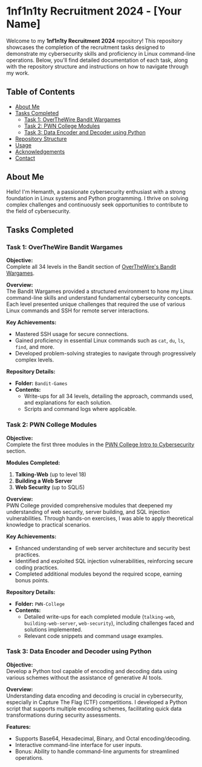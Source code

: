 # 1nf1n1ty Recruitment 2024 - [Your Name]

Welcome to my **1nf1n1ty Recruitment 2024** repository! This repository showcases the completion of the recruitment tasks designed to demonstrate my cybersecurity skills and proficiency in Linux command-line operations. Below, you'll find detailed documentation of each task, along with the repository structure and instructions on how to navigate through my work.

## Table of Contents

- [About Me](#about-me)
- [Tasks Completed](#tasks-completed)
  - [Task 1: OverTheWire Bandit Wargames](#task-1-overthewire-bandit-wargames)
  - [Task 2: PWN College Modules](#task-2-pwn-college-modules)
  - [Task 3: Data Encoder and Decoder using Python](#task-3-data-encoder-and-decoder-using-python)
- [Repository Structure](#repository-structure)
- [Usage](#usage)
- [Acknowledgements](#acknowledgements)
- [Contact](#contact)

## About Me

Hello! I'm Hemanth, a passionate cybersecurity enthusiast with a strong foundation in Linux systems and Python programming. I thrive on solving complex challenges and continuously seek opportunities to contribute to the field of cybersecurity.

## Tasks Completed

### Task 1: OverTheWire Bandit Wargames

**Objective:**  
Complete all 34 levels in the Bandit section of [OverTheWire's Bandit Wargames](https://overthewire.org/wargames/bandit/).

**Overview:**  
The Bandit Wargames provided a structured environment to hone my Linux command-line skills and understand fundamental cybersecurity concepts. Each level presented unique challenges that required the use of various Linux commands and SSH for remote server interactions.

**Key Achievements:**
- Mastered SSH usage for secure connections.
- Gained proficiency in essential Linux commands such as `cat`, `du`, `ls`, `find`, and more.
- Developed problem-solving strategies to navigate through progressively complex levels.

**Repository Details:**
- **Folder:** `Bandit-Games`
- **Contents:**  
  - Write-ups for all 34 levels, detailing the approach, commands used, and explanations for each solution.
  - Scripts and command logs where applicable.

### Task 2: PWN College Modules

**Objective:**  
Complete the first three modules in the [PWN College Intro to Cybersecurity](https://pwn.college/intro-to-cybersecurity/) section.

**Modules Completed:**
1. **Talking-Web** (up to level 18)
2. **Building a Web Server**
3. **Web Security** (up to SQLi5)

**Overview:**  
PWN College provided comprehensive modules that deepened my understanding of web security, server building, and SQL injection vulnerabilities. Through hands-on exercises, I was able to apply theoretical knowledge to practical scenarios.

**Key Achievements:**
- Enhanced understanding of web server architecture and security best practices.
- Identified and exploited SQL injection vulnerabilities, reinforcing secure coding practices.
- Completed additional modules beyond the required scope, earning bonus points.

**Repository Details:**
- **Folder:** `PWN-College`
- **Contents:**  
  - Detailed write-ups for each completed module (`talking-web`, `building-web-server`, `web-security`), including challenges faced and solutions implemented.
  - Relevant code snippets and command usage examples.

### Task 3: Data Encoder and Decoder using Python

**Objective:**  
Develop a Python tool capable of encoding and decoding data using various schemes without the assistance of generative AI tools.

**Overview:**  
Understanding data encoding and decoding is crucial in cybersecurity, especially in Capture The Flag (CTF) competitions. I developed a Python script that supports multiple encoding schemes, facilitating quick data transformations during security assessments.

**Features:**
- Supports Base64, Hexadecimal, Binary, and Octal encoding/decoding.
- Interactive command-line interface for user inputs.
- Bonus: Ability to handle command-line arguments for streamlined operations.


